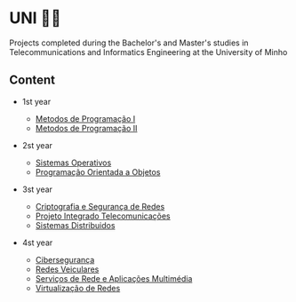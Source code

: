 # UNI 👩‍🎓​
Projects completed during the Bachelor's and Master's studies in Telecommunications and Informatics Engineering at the University of Minho

## Content
- 1st year
  
  - [Metodos de Programação I](https://github.com/beatrizralves/UNI/tree/main/1_ano/Metodos_Programacao_I/Projeto_MPI)
  - [Metodos de Programação II](https://github.com/beatrizralves/UNI/tree/main/1_ano/Metodos_Programacao_II)
    
- 2st year
  - [Sistemas Operativos](https://github.com/beatrizralves/UNI/tree/main/2_ano/SO)
  - [Programação Orientada a Objetos](https://github.com/beatrizralves/UNI/tree/main/2_ano/POO)
 
- 3st year
  - [Criptografia e Segurança de Redes](https://github.com/beatrizralves/UNI/tree/main/3_ano/Criptografia_Seguranca_Redes)
  - [Projeto Integrado Telecomunicações](https://github.com/beatrizralves/UNI/tree/main/3_ano/Projeto_Integrado_Telecomunica%C3%A7%C3%B5es)
  - [Sistemas Distribuidos](https://github.com/beatrizralves/UNI/tree/main/3_ano/Sistemas_Distribuidos)

  
- 4st year
  - [Cibersegurança](https://github.com/beatrizralves/UNI/tree/main/4_ano/Ciberseguranca)
  - [Redes Veiculares](https://github.com/beatrizralves/UNI/tree/main/4_ano/Redes_Veiculares)
  - [Serviços de Rede e Aplicações Multimédia](https://github.com/beatrizralves/UNI/tree/main/4_ano/Servicos_Rede_Aplicacoes_Multimedia)
  - [Virtualização de Redes](https://github.com/beatrizralves/UNI/tree/main/4_ano/Virtualizacao_Redes)
  

